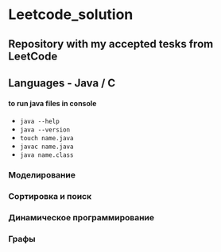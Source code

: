 # Leetcode_solution

<h2>Repository with my accepted tesks from LeetCode</h2>
<h2>Languages - Java / C</h2>

<h4>to run java files in console</h4>
<ul>
    <li><code>java --help</code></li>
    <li><code>java --version</code></li>
    <li><code>touch name.java</code></li>
    <li><code>javac name.java </code></li>
    <li><code>java name.class</code></li>
</ul>

<h3>Моделирование</h3>

<h3>Сортировка и поиск</h3>

<h3>Динамическое программирование</h3>

<h3>Графы</h3>
